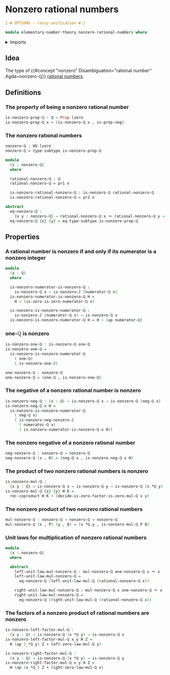 # Nonzero rational numbers

```agda
{-# OPTIONS --lossy-unification #-}

module elementary-number-theory.nonzero-rational-numbers where
```

<details><summary>Imports</summary>

```agda
open import elementary-number-theory.integer-fractions
open import elementary-number-theory.integers
open import elementary-number-theory.multiplication-integers
open import elementary-number-theory.multiplication-rational-numbers
open import elementary-number-theory.nonzero-integers
open import elementary-number-theory.rational-numbers
open import elementary-number-theory.reduced-integer-fractions

open import foundation.action-on-identifications-functions
open import foundation.coproduct-types
open import foundation.dependent-pair-types
open import foundation.empty-types
open import foundation.function-types
open import foundation.functoriality-coproduct-types
open import foundation.identity-types
open import foundation.negation
open import foundation.propositions
open import foundation.subtypes
open import foundation.universe-levels
```

</details>

## Idea

The type of
{{#concept "nonzero" Disambiguation="rational number" Agda=nonzero-ℚ}}
[rational numbers](elementary-number-theory.rational-numbers.md).

## Definitions

### The property of being a nonzero rational number

```agda
is-nonzero-prop-ℚ : ℚ → Prop lzero
is-nonzero-prop-ℚ x = (is-nonzero-ℚ x , is-prop-neg)
```

### The nonzero rational numbers

```agda
nonzero-ℚ : UU lzero
nonzero-ℚ = type-subtype is-nonzero-prop-ℚ

module _
  (x : nonzero-ℚ)
  where

  rational-nonzero-ℚ : ℚ
  rational-nonzero-ℚ = pr1 x

  is-nonzero-rational-nonzero-ℚ : is-nonzero-ℚ rational-nonzero-ℚ
  is-nonzero-rational-nonzero-ℚ = pr2 x

abstract
  eq-nonzero-ℚ :
    {x y : nonzero-ℚ} → rational-nonzero-ℚ x ＝ rational-nonzero-ℚ y → x ＝ y
  eq-nonzero-ℚ {x} {y} = eq-type-subtype is-nonzero-prop-ℚ
```

## Properties

### A rational number is nonzero if and only if its numerator is a nonzero integer

```agda
module _
  (x : ℚ)
  where

  is-nonzero-numerator-is-nonzero-ℚ :
    is-nonzero-ℚ x → is-nonzero-ℤ (numerator-ℚ x)
  is-nonzero-numerator-is-nonzero-ℚ H =
    H ∘ (is-zero-is-zero-numerator-ℚ x)

  is-nonzero-is-nonzero-numerator-ℚ :
    is-nonzero-ℤ (numerator-ℚ x) → is-nonzero-ℚ x
  is-nonzero-is-nonzero-numerator-ℚ H = H ∘ (ap numerator-ℚ)
```

### one-ℚ is nonzero

```agda
is-nonzero-one-ℚ : is-nonzero-ℚ one-ℚ
is-nonzero-one-ℚ =
  is-nonzero-is-nonzero-numerator-ℚ
    ( one-ℚ)
    ( is-nonzero-one-ℤ)

one-nonzero-ℚ : nonzero-ℚ
one-nonzero-ℚ = (one-ℚ , is-nonzero-one-ℚ)
```

### The negative of a nonzero rational number is nonzero

```agda
is-nonzero-neg-ℚ : (x : ℚ) → is-nonzero-ℚ x → is-nonzero-ℚ (neg-ℚ x)
is-nonzero-neg-ℚ x H =
  is-nonzero-is-nonzero-numerator-ℚ
    ( neg-ℚ x)
    ( is-nonzero-neg-nonzero-ℤ
      ( numerator-ℚ x)
      ( is-nonzero-numerator-is-nonzero-ℚ x H))
```

### The nonzero negative of a nonzero rational number

```agda
neg-nonzero-ℚ : nonzero-ℚ → nonzero-ℚ
neg-nonzero-ℚ (x , H) = (neg-ℚ x , is-nonzero-neg-ℚ x H)
```

### The product of two nonzero rational numbers is nonzero

```agda
is-nonzero-mul-ℚ :
  {x y : ℚ} → is-nonzero-ℚ x → is-nonzero-ℚ y → is-nonzero-ℚ (x *ℚ y)
is-nonzero-mul-ℚ {x} {y} H K =
  rec-coproduct H K ∘ (decide-is-zero-factor-is-zero-mul-ℚ x y)
```

### The nonzero product of two nonzero rational numbers

```agda
mul-nonzero-ℚ : nonzero-ℚ → nonzero-ℚ → nonzero-ℚ
mul-nonzero-ℚ (x , P) (y , Q) = (x *ℚ y , is-nonzero-mul-ℚ P Q)
```

### Unit laws for multiplication of nonzero rational numbers

```agda
module _
  (x : nonzero-ℚ)
  where

  abstract
    left-unit-law-mul-nonzero-ℚ : mul-nonzero-ℚ one-nonzero-ℚ x ＝ x
    left-unit-law-mul-nonzero-ℚ =
      eq-nonzero-ℚ (left-unit-law-mul-ℚ (rational-nonzero-ℚ x))

    right-unit-law-mul-nonzero-ℚ : mul-nonzero-ℚ x one-nonzero-ℚ ＝ x
    right-unit-law-mul-nonzero-ℚ =
      eq-nonzero-ℚ (right-unit-law-mul-ℚ (rational-nonzero-ℚ x))
```

### The factors of a nonzero product of rational numbers are nonzero

```agda
is-nonzero-left-factor-mul-ℚ :
  (x y : ℚ) → is-nonzero-ℚ (x *ℚ y) → is-nonzero-ℚ x
is-nonzero-left-factor-mul-ℚ x y H Z =
  H (ap (_*ℚ y) Z ∙ left-zero-law-mul-ℚ y)

is-nonzero-right-factor-mul-ℚ :
  (x y : ℚ) → is-nonzero-ℚ (x *ℚ y) → is-nonzero-ℚ y
is-nonzero-right-factor-mul-ℚ x y H Z =
  H (ap (x *ℚ_) Z ∙ right-zero-law-mul-ℚ x)
```
